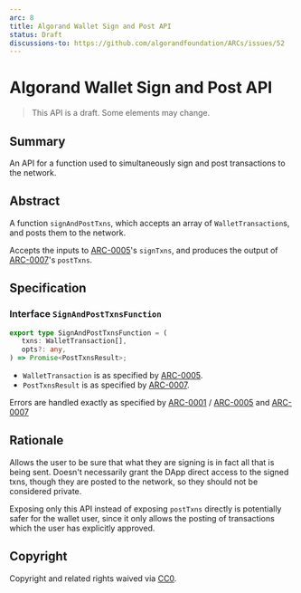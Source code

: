 ```yaml
---
arc: 8
title: Algorand Wallet Sign and Post API
status: Draft
discussions-to: https://github.com/algorandfoundation/ARCs/issues/52
---
```


# Algorand Wallet Sign and Post API

> This API is a draft.
> Some elements may change.

## Summary

An API for a function used to simultaneously sign and post transactions to the network.

## Abstract

A function `signAndPostTxns`, which accepts an array of `WalletTransaction`s, and posts them to the network.

Accepts the inputs to [ARC-0005](arc-0005.md)'s `signTxns`, and produces the output of [ARC-0007](arc-0007.md)'s `postTxns`.

## Specification

### Interface `SignAndPostTxnsFunction`

```ts
export type SignAndPostTxnsFunction = (
   txns: WalletTransaction[],
   opts?: any,
) => Promise<PostTxnsResult>;
```

* `WalletTransaction` is as specified by [ARC-0005](arc-0005.md).
* `PostTxnsResult` is as specified by [ARC-0007](arc-0007.md).

Errors are handled exactly as specified by [ARC-0001](arc-0001.md) / [ARC-0005](arc-0005.md) and [ARC-0007](arc-0007.md)

## Rationale

Allows the user to be sure that what they are signing is in fact all that is being sent. Doesn't necessarily grant the DApp direct access to the signed txns, though they are posted to the network, so they should not be considered private.

Exposing only this API instead of exposing `postTxns` directly is potentially safer for the wallet user, since it only allows the posting of transactions which the user has explicitly approved.

## Copyright

Copyright and related rights waived via [CC0](https://creativecommons.org/publicdomain/zero/1.0/).
